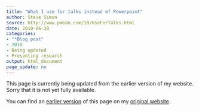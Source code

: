 ```yaml
---
title: "What I use for talks instead of Powerpoint"
author: Steve Simon
source: http://www.pmean.com/10/UseForTalks.html
date: 2010-06-28
categories:
- "*Blog post"
- 2010
- Being updated
- Presenting research
output: html_document
page_update: no
---
```


This page is currently being updated from the earlier version of my website. Sorry that it is not yet fully available.

<!---More--->

You can find an [earlier version][sim1] of this page on my [original website][sim2].

[sim1]: http://www.pmean.com/10/UseForTalks.html
[sim2]: http://www.pmean.com/original_site.html
